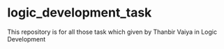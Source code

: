 # logic_development_task
This repository is for all those task which given by Thanbir Vaiya in Logic Development
